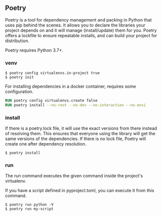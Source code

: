 ## Poetry

Poetry is a tool for dependency management and packing in Python that uses pip behind the scenes. It allows you to declare the libraries your project depends on and it will manage (install/update) them for you. Poetry offers a lockfile to ensure repeatable installs, and can build your project for distribution.

Poetry requires Python 3.7+.

### venv

```console
$ poetry config virtualenvs.in-project true
$ poetry init
```

For installing dependencies in a docker container, requires some configuration.

```dockerfile
RUN poetry config virtualenvs.create false
RUN poetry install --no-root --no-dev --no-interaction --no-ansi
```

### install

If there is a poetry.lock file, it will use the exact versions from there instead of resolving them. This ensures that everyone using the library will get the same versions of the dependencies. If there is no lock file, Poetry will create one after dependency resolution.

```console
$ poetry install
```

### run

The run command executes the given command inside the project's virtualenv.

If you have a script defined in pyproject.toml, you can execute it from this command.

```console
$ poetry run python -V
$ poetry run my-script
```
